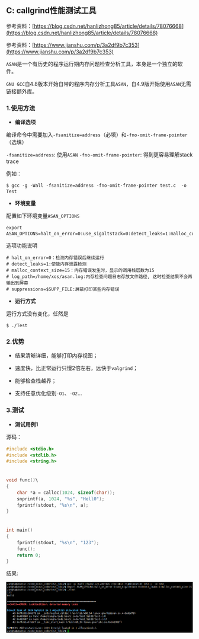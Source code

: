 ## C: callgrind性能测试工具

参考资料：[https://blog.csdn.net/hanlizhong85/article/details/78076668](https://blog.csdn.net/hanlizhong85/article/details/78076668)

参考资料：[https://www.jianshu.com/p/3a2df9b7c353](https://www.jianshu.com/p/3a2df9b7c353)

`ASAN`是一个有历史的程序运行期内存问题检查分析工具，本身是一个独立的软件。

`GNU GCC`自4.8版本开始自带的程序内存分析工具`ASAN`，自4.9版开始使用`ASAN`无需链接额外库。

### 1.使用方法

* **编译选项**

编译命令中需要加入`-fsanitize=address`（必填）和`-fno-omit-frame-pointer`（选填）

`-fsanitize=address`: 使用`ASAN`
`-fno-omit-frame-pointer`: 得到更容易理解stack trace

例如：

```shell
$ gcc -g -Wall -fsanitize=address -fno-omit-frame-pointer test.c  -o Test
```

* **环境变量**

配置如下环境变量`ASAN_OPTIONS`

```shell
export ASAN_OPTIONS=halt_on_error=0:use_sigaltstack=0:detect_leaks=1:malloc_context_size=15
```

选项功能说明

```shell
# halt_on_error=0：检测内存错误后继续运行
# detect_leaks=1:使能内存泄露检测
# malloc_context_size=15：内存错误发生时，显示的调用栈层数为15
# log_path=/home/xos/asan.log:内存检查问题日志存放文件路径, 这时检查结果不会再输出到屏幕
# suppressions=$SUPP_FILE:屏蔽打印某些内存错误
```

* **运行方式**

运行方式没有变化，任然是

```shell
$ ./Test
```

### 2.优势

* 结果清晰详细，能够打印内存视图；

* 速度快，比正常运行只慢2倍左右，远快于`valgrind`；

* 能够检查栈越界；

* 支持任意优化级别`-O1`、`-O2`...

### 3.测试

* **测试用例1**

源码：

```c
#include <stdio.h>
#include <stdlib.h>
#include <string.h>


void func()\
{
    char *a = calloc(1024, sizeof(char));
    snprintf(a, 1024, "%s", "Hell0");
    fprintf(stdout, "%s\n", a);
}


int main()
{
    fprintf(stdout, "%s\n", "123");
    func();
    return 0;
}
```

结果:

![](/assets/c055_01.PNG)